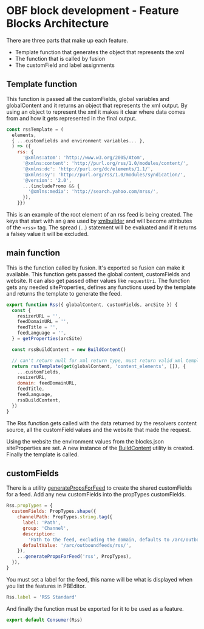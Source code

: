 # OBF block development - Feature Blocks Architecture

There are three parts that make up each feature.

- Template function that generates the object that represents the xml
- The function that is called by fusion
- The customField and label assignments

## Template function

This function is passed all the customFields, global variables and globalContent and it returns an object that represents the xml output. By using an object to represent the xml it makes it clear where data comes from and how it gets represented in the final output.

```javascript
const rssTemplate = (
  elements,
  { ...customfields and environment variables... },
  ) => ({
    rss: {
      '@xmlns:atom': 'http://www.w3.org/2005/Atom',
      '@xmlns:content': 'http://purl.org/rss/1.0/modules/content/',
      '@xmlns:dc': 'http://purl.org/dc/elements/1.1/',
      '@xmlns:sy': 'http://purl.org/rss/1.0/modules/syndication/',
      '@version': '2.0',
      ...(includePromo && {
        '@xmlns:media': 'http://search.yahoo.com/mrss/',
      }),
    }})
```

This is an example of the root element of an rss feed is being created. The keys that start with an `@` are used by [xmlbuilder](./dependencies.md#xmlbuilder2) and will become attributes of the `<rss>` tag. The spread (...) statement will be evaluated and if it returns a falsey value it will be excluded.

## main function

This is the function called by fusion. It's exported so fusion can make it available. This function gets passed the global content, customFields and website. It can also get passed other values like `requestUri`. The function gets any needed siteProperties, defines any functions used by the template and returns the template to generate the feed.

```javascript
export function Rss({ globalContent, customFields, arcSite }) {
  const {
    resizerURL = '',
    feedDomainURL = '',
    feedTitle = '',
    feedLanguage = '',
  } = getProperties(arcSite)

  const rssBuildContent = new BuildContent()

  // can't return null for xml return type, must return valid xml template
  return rssTemplate(get(globalContent, 'content_elements', []), {
    ...customFields,
    resizerURL,
    domain: feedDomainURL,
    feedTitle,
    feedLanguage,
    rssBuildContent,
  })
}
```

The Rss function gets called with the data returned by the resolvers content source, all the customField values and the website that made the request.

Using the website the environment values from the blocks.json siteProperties are set. A new instance of the [BuildContent](./utilities.md#feeds-content-elements) utility is created. Finally the template is called.

## customFields

There is a utility [generatePropsForFeed](./utilities.md#feeds-prop-types) to create the shared customFields for a feed. Add any new customFields into the propTypes customFields.

```javascript
Rss.propTypes = {
  customFields: PropTypes.shape({
    channelPath: PropTypes.string.tag({
      label: 'Path',
      group: 'Channel',
      description:
        'Path to the feed, excluding the domain, defaults to /arc/outboundfeeds/rss',
      defaultValue: '/arc/outboundfeeds/rss/',
    }),
    ...generatePropsForFeed('rss', PropTypes),
  }),
}
```

You must set a label for the feed, this name will be what is displayed when you list the features in PBEditor.

```javascript
Rss.label = 'RSS Standard'
```

And finally the function must be exported for it to be used as a feature.

```javascript
export default Consumer(Rss)
```
